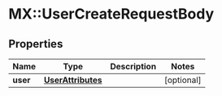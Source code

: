 # MX::UserCreateRequestBody

## Properties
Name | Type | Description | Notes
------------ | ------------- | ------------- | -------------
**user** | [**UserAttributes**](UserAttributes.md) |  | [optional] 


